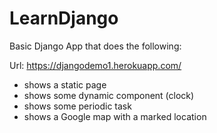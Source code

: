 # LearnDjango
Basic Django App that does the following:

Url: https://djangodemo1.herokuapp.com/

- shows a static page
- shows some dynamic component (clock)
- shows some periodic task
- shows a Google map with a marked location
